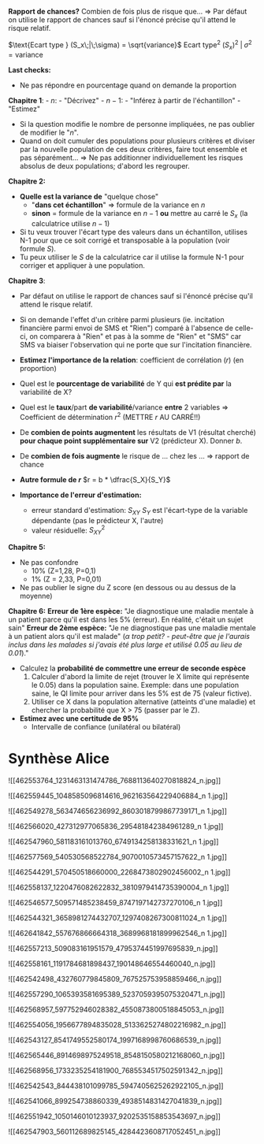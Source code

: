 
**Rapport de chances?**
Combien de fois plus de risque que...
=> Par défaut on utilise le rapport de chances sauf si l'énoncé précise qu'il attend le risque relatif.

$\text{Ecart type } (S_x\;|\;\sigma) = \sqrt{variance}$
$\text{Ecart type}^2 \; (S_x)^2\;| \;\sigma^2 = \text{variance}$

**Last checks:** 
- Ne pas répondre en pourcentage quand on demande la proportion

**Chapitre 1**: 
	- $n$: 
		- "Décrivez"
	- $n - 1$: 
		- "Inférez à partir de l'échantillon"
		- "Estimez"
- Si la question modifie le nombre de personne impliquées, ne pas oublier de modifier le "$n$".
- Quand on doit cumuler des populations pour plusieurs critères et diviser par la nouvelle population de ces deux critères, faire tout ensemble et pas séparément...
	=> Ne pas additionner individuellement les risques absolus de deux populations; d'abord les regrouper.

**Chapitre 2:**
- **Quelle est la variance de** "quelque chose" 
	- "**dans cet échantillon**" => formule de la variance en $n$
	- **sinon** = formule de la variance en $n-1$ **ou** mettre au carré le $S_x$ (la calculatrice utilise $n-1$)
- Si tu veux trouver l'écart type des valeurs dans un échantillon, utilises N-1 pour que ce soit corrigé et transposable à la population (voir formule $S$).
- Tu peux utiliser le $S$ de la calculatrice car il utilise la formule N-1 pour corriger et appliquer à une population.

**Chapitre 3**: 
- Par défaut on utilise le rapport de chances sauf si l'énoncé précise qu'il attend le risque relatif.

- Si on demande l'effet d'un critère parmi plusieurs (ie. incitation financière parmi envoi de SMS et "Rien") comparé à l'absence de celle-ci, on comparera à "Rien" et pas à la somme de "Rien" et "SMS" car SMS va biaiser l'observation qui ne porte que sur l'incitation financière.

- **Estimez l'importance de la relation**: coefficient de corrélation ($r$) (en proportion)
  
- Quel est le **pourcentage de variabilité** de Y qui **est prédite par** la variabilité de X?
- Quel est le **taux**/part **de variabilité**/variance **entre** 2 variables
	=> Coefficient de détermination $r^2$ (METTRE $r$ AU CARRÉ!!)
	
- De **combien de points augmentent** les résultats de V1 (résultat cherché) **pour chaque point supplémentaire sur** V2 (prédicteur X). Donner $b$.
  
- De **combien de fois augmente** le risque de ... chez les ... => rapport de chance
  
- **Autre formule de $r$**
	$r = b * \dfrac{S_X}{S_Y}$
- **Importance de l'erreur d'estimation:**
	- erreur standard d'estimation: $S_{XY}$
		$S_Y$ est l'écart-type de la variable dépendante (pas le prédicteur X, l'autre)
	- valeur résiduelle: $S_{XY}^2$

**Chapitre 5:** 
- Ne pas confondre 
	- 10% (Z=1,28,  P=0,1) 
	- 1% (Z = 2,33, P=0,01)
- Ne pas oublier le signe du Z score (en dessous ou au dessus de la moyenne)

**Chapitre 6:**
	**Erreur de 1ère espèce:** 
	"Je diagnostique une maladie mentale à un patient parce qu'il est dans les 5% (erreur). En réalité, c'était un sujet sain"
	**Erreur de 2ème espèce:**
	"Je ne diagnostique pas une maladie mentale à un patient alors qu'il est malade"
	($\alpha$ *trop petit? - peut-être que je l'aurais inclus dans les malades si j'avais été plus large et utilisé 0.05 au lieu de 0.01*)."
- Calculez la **probabilité de commettre une erreur de seconde espèce**
	1) Calculer d'abord la limite de rejet (trouver le X limite qui représente le 0.05) dans la population saine. Exemple: dans une population saine, le QI limite pour arriver dans les 5% est de 75 (valeur fictive).
	2) Utiliser ce X dans la population alternative (atteints d'une maladie) et chercher la probabilité que X > 75 (passer par le Z).
- **Estimez avec une certitude de 95%**
	- Intervalle de confiance (unilatéral ou bilatéral)





# Synthèse Alice
![[462553764_1231463131474786_7688113640270818824_n.jpg]]

![[462559445_1048585096814616_962163564229406884_n 1.jpg]]

![[462549278_563474656236992_8603018799867739171_n 1.jpg]]

![[462566020_427312977065836_295481842384961289_n 1.jpg]]

![[462547960_581183161013760_6749134258138331621_n 1.jpg]]

![[462577569_540530568522784_9070010573457157622_n 1.jpg]]

![[462544291_570450518660000_2268473802902456002_n 1.jpg]]

![[462558137_1220476082622832_3810979414735390004_n 1.jpg]]

![[462546577_509571485238459_8747197142737270106_n 1.jpg]]

![[462544321_3658981274432707_1297408267300811024_n 1.jpg]]

![[462641842_557676866664318_3689968181899962546_n 1.jpg]]



![[462557213_509083161951579_4795374451997695839_n.jpg]]

![[462558161_1191784681898437_190148646554460040_n.jpg]]

![[462542498_432760779845809_767525753958859466_n.jpg]]

![[462557290_1065393581695389_5237059395075320471_n.jpg]]

![[462568957_597752946028382_4550873800518845053_n.jpg]]

![[462554056_1956677894835028_5133625274802216982_n.jpg]]

![[462543127_8541749552580174_1997168998760686539_n.jpg]]

![[462565446_8914698975249518_8548150580212168060_n.jpg]]

![[462568956_1733235254181900_7685534517502591342_n.jpg]]

![[462542543_844438101099785_5947405625262922105_n.jpg]]

![[462541066_899254738860339_4938514831427041839_n.jpg]]

![[462551942_1050146010123937_9202535158853543697_n.jpg]]

![[462547903_560112689825145_4284423608717052451_n.jpg]]




